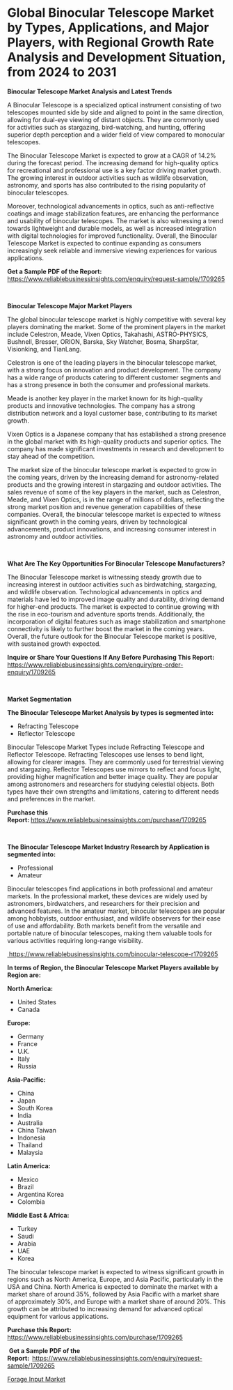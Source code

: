 <p><h1>Global Binocular Telescope Market by Types, Applications, and Major Players, with Regional Growth Rate Analysis and Development Situation, from 2024 to 2031</h1></p><p><strong>Binocular Telescope Market Analysis and Latest Trends</strong></p>
<p><p>A Binocular Telescope is a specialized optical instrument consisting of two telescopes mounted side by side and aligned to point in the same direction, allowing for dual-eye viewing of distant objects. They are commonly used for activities such as stargazing, bird-watching, and hunting, offering superior depth perception and a wider field of view compared to monocular telescopes.</p><p>The Binocular Telescope Market is expected to grow at a CAGR of 14.2% during the forecast period. The increasing demand for high-quality optics for recreational and professional use is a key factor driving market growth. The growing interest in outdoor activities such as wildlife observation, astronomy, and sports has also contributed to the rising popularity of binocular telescopes.</p><p>Moreover, technological advancements in optics, such as anti-reflective coatings and image stabilization features, are enhancing the performance and usability of binocular telescopes. The market is also witnessing a trend towards lightweight and durable models, as well as increased integration with digital technologies for improved functionality. Overall, the Binocular Telescope Market is expected to continue expanding as consumers increasingly seek reliable and immersive viewing experiences for various applications.</p></p>
<p><strong>Get a Sample PDF of the Report:&nbsp;</strong> <a href="https://www.reliablebusinessinsights.com/enquiry/request-sample/1709265">https://www.reliablebusinessinsights.com/enquiry/request-sample/1709265</a></p>
<p>&nbsp;</p>
<p><strong>Binocular Telescope Major Market Players</strong></p>
<p><p>The global binocular telescope market is highly competitive with several key players dominating the market. Some of the prominent players in the market include Celestron, Meade, Vixen Optics, Takahashi, ASTRO-PHYSICS, Bushnell, Bresser, ORION, Barska, Sky Watcher, Bosma, SharpStar, Visionking, and TianLang.</p><p>Celestron is one of the leading players in the binocular telescope market, with a strong focus on innovation and product development. The company has a wide range of products catering to different customer segments and has a strong presence in both the consumer and professional markets.</p><p>Meade is another key player in the market known for its high-quality products and innovative technologies. The company has a strong distribution network and a loyal customer base, contributing to its market growth.</p><p>Vixen Optics is a Japanese company that has established a strong presence in the global market with its high-quality products and superior optics. The company has made significant investments in research and development to stay ahead of the competition.</p><p>The market size of the binocular telescope market is expected to grow in the coming years, driven by the increasing demand for astronomy-related products and the growing interest in stargazing and outdoor activities. The sales revenue of some of the key players in the market, such as Celestron, Meade, and Vixen Optics, is in the range of millions of dollars, reflecting the strong market position and revenue generation capabilities of these companies. Overall, the binocular telescope market is expected to witness significant growth in the coming years, driven by technological advancements, product innovations, and increasing consumer interest in astronomy and outdoor activities.</p></p>
<p>&nbsp;</p>
<p><strong>What Are The Key Opportunities For Binocular Telescope Manufacturers?</strong></p>
<p><p>The Binocular Telescope market is witnessing steady growth due to increasing interest in outdoor activities such as birdwatching, stargazing, and wildlife observation. Technological advancements in optics and materials have led to improved image quality and durability, driving demand for higher-end products. The market is expected to continue growing with the rise in eco-tourism and adventure sports trends. Additionally, the incorporation of digital features such as image stabilization and smartphone connectivity is likely to further boost the market in the coming years. Overall, the future outlook for the Binocular Telescope market is positive, with sustained growth expected.</p></p>
<p><strong>Inquire or Share Your Questions If Any Before Purchasing This Report:</strong> <a href="https://www.reliablebusinessinsights.com/enquiry/pre-order-enquiry/1709265">https://www.reliablebusinessinsights.com/enquiry/pre-order-enquiry/1709265</a></p>
<p>&nbsp;</p>
<p><strong>Market Segmentation</strong></p>
<p><strong>The Binocular Telescope Market Analysis by types is segmented into:</strong></p>
<p><ul><li>Refracting Telescope</li><li>Reflector Telescope</li></ul></p>
<p><p>Binocular Telescope Market Types include Refracting Telescope and Reflector Telescope. Refracting Telescopes use lenses to bend light, allowing for clearer images. They are commonly used for terrestrial viewing and stargazing. Reflector Telescopes use mirrors to reflect and focus light, providing higher magnification and better image quality. They are popular among astronomers and researchers for studying celestial objects. Both types have their own strengths and limitations, catering to different needs and preferences in the market.</p></p>
<p><strong>Purchase this Report:&nbsp;</strong><a href="https://www.reliablebusinessinsights.com/purchase/1709265">https://www.reliablebusinessinsights.com/purchase/1709265</a></p>
<p>&nbsp;</p>
<p><strong>The Binocular Telescope Market Industry Research by Application is segmented into:</strong></p>
<p><ul><li>Professional</li><li>Amateur</li></ul></p>
<p><p>Binocular telescopes find applications in both professional and amateur markets. In the professional market, these devices are widely used by astronomers, birdwatchers, and researchers for their precision and advanced features. In the amateur market, binocular telescopes are popular among hobbyists, outdoor enthusiast, and wildlife observers for their ease of use and affordability. Both markets benefit from the versatile and portable nature of binocular telescopes, making them valuable tools for various activities requiring long-range visibility.</p></p>
<p><a href="https://www.reliablebusinessinsights.com/binocular-telescope-r1709265">&nbsp;https://www.reliablebusinessinsights.com/binocular-telescope-r1709265</a></p>
<p><strong>In terms of Region, the Binocular Telescope Market Players available by Region are:</strong></p>
<p>
    <p> <strong> North America: </strong>
        <ul>
            <li>United States</li>
            <li>Canada</li>
        </ul>
        </p> 
    <p> <strong> Europe: </strong>
        <ul>
            <li>Germany</li>
            <li>France</li>
            <li>U.K.</li>
            <li>Italy</li>
            <li>Russia</li>
        </ul>
        </p> 
    <p> <strong> Asia-Pacific: </strong>
        <ul>
            <li>China</li>
            <li>Japan</li>
            <li>South Korea</li>
            <li>India</li>
            <li>Australia</li>
            <li>China Taiwan</li>
            <li>Indonesia</li>
            <li>Thailand</li>
            <li>Malaysia</li>
        </ul>
        </p> 
    <p> <strong> Latin America: </strong>
        <ul>
            <li>Mexico</li>
            <li>Brazil</li>
            <li>Argentina Korea</li>
            <li>Colombia</li>
        </ul>
        </p> 
    <p> <strong> Middle East & Africa: </strong>
        <ul>
            <li>Turkey</li>
            <li>Saudi</li>
            <li>Arabia</li>
            <li>UAE</li>
            <li>Korea</li>
        </ul>
    </p>
    </p>
<p><p>The binocular telescope market is expected to witness significant growth in regions such as North America, Europe, and Asia Pacific, particularly in the USA and China. North America is expected to dominate the market with a market share of around 35%, followed by Asia Pacific with a market share of approximately 30%, and Europe with a market share of around 20%. This growth can be attributed to increasing demand for advanced optical equipment for various applications.</p></p>
<p><strong>Purchase this Report: </strong><a href="https://www.reliablebusinessinsights.com/purchase/1709265">https://www.reliablebusinessinsights.com/purchase/1709265</a></p>
<p>&nbsp;<strong>Get a Sample PDF of the Report:&nbsp;&nbsp;</strong><a href="https://www.reliablebusinessinsights.com/enquiry/request-sample/1709265">https://www.reliablebusinessinsights.com/enquiry/request-sample/1709265</a></p>
<p><strong></strong></p>
<p><p><a href="https://github.com/isharif044/Market-Research-Report-List-1/blob/main/forage-input-market.md">Forage Input Market</a></p></p>